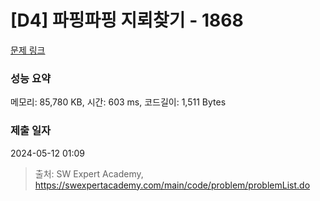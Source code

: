 # [D4] 파핑파핑 지뢰찾기 - 1868 

[문제 링크](https://swexpertacademy.com/main/code/problem/problemDetail.do?contestProbId=AV5LwsHaD1MDFAXc) 

### 성능 요약

메모리: 85,780 KB, 시간: 603 ms, 코드길이: 1,511 Bytes

### 제출 일자

2024-05-12 01:09



> 출처: SW Expert Academy, https://swexpertacademy.com/main/code/problem/problemList.do